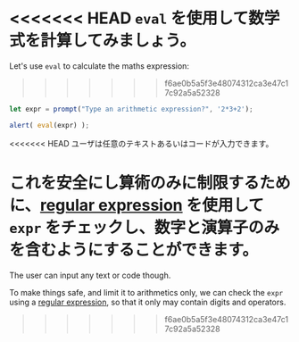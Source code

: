 <<<<<<< HEAD
`eval` を使用して数学式を計算してみましょう。
=======
Let's use `eval` to calculate the maths expression:
>>>>>>> f6ae0b5a5f3e48074312ca3e47c17c92a5a52328

```js demo run
let expr = prompt("Type an arithmetic expression?", '2*3+2');

alert( eval(expr) );
```

<<<<<<< HEAD
ユーザは任意のテキストあるいはコードが入力できます。

これを安全にし算術のみに制限するために、[regular expression](info:regular-expressions) を使用して `expr` をチェックし、数字と演算子のみを含むようにすることができます。
=======
The user can input any text or code though.

To make things safe, and limit it to arithmetics only, we can check the `expr` using a [regular expression](info:regular-expressions), so that it only may contain digits and operators.
>>>>>>> f6ae0b5a5f3e48074312ca3e47c17c92a5a52328
